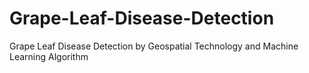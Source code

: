 # Grape-Leaf-Disease-Detection
Grape Leaf Disease Detection by Geospatial Technology and Machine Learning Algorithm
